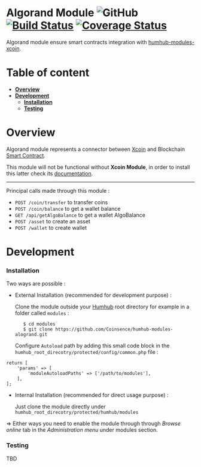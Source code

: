 # Algorand Module ![GitHub](https://img.shields.io/github/license/Coinsence/coinsence-monorepo.svg) [![Build Status](https://travis-ci.org/Coinsence/humhub-modules-alogrand.svg?branch=master)](https://travis-ci.org/Coinsence/humhub-modules-alogrand) [![Coverage Status](https://coveralls.io/repos/github/Coinsence/humhub-modules-alogrand/badge.svg?branch=master)](https://coveralls.io/github/Coinsence/humhub-modules-alogrand?branch=master)


Algorand module ensure smart contracts integration with [humhub-modules-xcoin](https://github.com/Coinsence/humhub-modules-xcoin).


# Table of content

- **[Overview](#Overview)**
- **[Development](#Development)**
	- **[Installation](#0)**
	- **[Testing](#1)**

# Overview 
 
Algorand module represents a connector between [Xcoin](https://github.com/Coinsence/humhub-modules-xcoin) and Blockchain [Smart Contract](https://github.com/Coinsence/coinsence-monorepo). 

This module will not be functional without **Xcoin Module**, in order to install this latter check its [documentation](https://github.com/Coinsence/humhub-modules-xcoin).

--- 

Principal calls made through this module : 

*	`POST /coin/transfer` to transfer coins 
*	`POST /coin/balance` to get a wallet balance
* 	`GET /api/getAlgoBalance` to get a wallet AlgoBalance
* 	`POST /asset` to create an asset
*	`POST /wallet` to create wallet

# Development 

### Installation 

Two ways are possible : 

- External Installation (recommended for development purpose) : 

	Clone the module outside your [Humhub](http://docs.humhub.org/admin-installation.html) root directory for example in a folder called `modules` : 

		 $ cd modules 
   		 $ git clone https://github.com/Coinsence/humhub-modules-alogrand.git

	Configure `Autoload` path by adding this small code block in the `humhub_root_direcotry/protected/config/common.php` file : 

```injectablephp
return [
	'params' => [
		'moduleAutoloadPaths' => ['/path/to/modules'],
	],
];
```

- Internal Installation (recommended for direct usage purpose) :

	Just clone the module directly under `humhub_root_direcotry/protected/humhub/modules` 
    
=> Either ways you need to enable the module through through *Browse online* tab in the *Administration menu* under modules section.

### Testing

TBD
